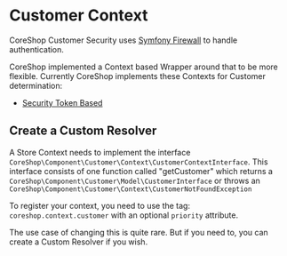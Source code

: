 # Customer Context

CoreShop Customer Security uses [Symfony Firewall](https://symfony.com/doc/current/components/security/firewall.html) to handle authentication.

CoreShop implemented a Context based Wrapper around that to be more flexible. Currently CoreShop implements these Contexts for Customer determination:

 - [Security Token Based](https://github.com/coreshop/CoreShop/blob/master/src/CoreShop/Component/Customer/Context/RequestBased/TokenBasedRequestResolver.php)


## Create a Custom Resolver

A Store Context needs to implement the interface ```CoreShop\Component\Customer\Context\CustomerContextInterface```. This interface
consists of one function called "getCustomer" which returns a ```CoreShop\Component\Customer\Model\CustomerInterface``` or throws an ```CoreShop\Component\Customer\Context\CustomerNotFoundException```

To register your context, you need to use the tag: ```coreshop.context.customer``` with an optional ```priority``` attribute.

The use case of changing this is quite rare. But if you need to, you can create a Custom Resolver if you wish.